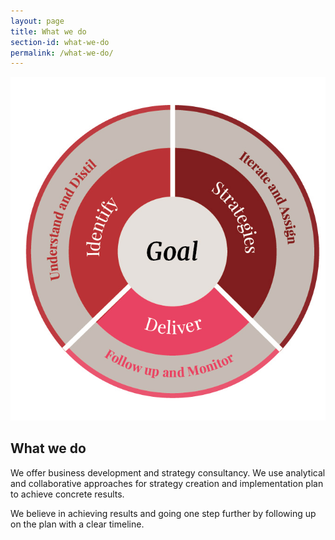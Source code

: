 ```yaml
---
layout: page
title: What we do
section-id: what-we-do
permalink: /what-we-do/
---
```


![Rahul Abhisek](/images/process.jpg)

## What we do

We offer business development and strategy consultancy. We use analytical and collaborative approaches for strategy creation and implementation plan to achieve concrete results.

We believe in achieving results and going one step further by following up on the plan with a clear timeline.
